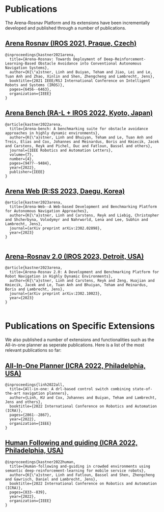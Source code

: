 # Publications
The Arena-Rosnav Platform and its extensions have been incrementally developed and published through a number of publications.
 
## [Arena Rosnav (IROS 2021, Praque, Czech)](https://ieeexplore.ieee.org/document/9636226/authors#authors)

```
@inproceedings{kastner2021arena,
  title={Arena-Rosnav: Towards Deployment of Deep-Reinforcement-Learning-Based Obstacle Avoidance into Conventional Autonomous Navigation Systems},
  author={K{\"a}stner, Linh and Buiyan, Teham and Jiao, Lei and Le, Tuan Anh and Zhao, Xinlin and Shen, Zhengcheng and Lambrecht, Jens},
  booktitle={2021 IEEE/RSJ International Conference on Intelligent Robots and Systems (IROS)},
  pages={6456--6463},
  organization={IEEE}
}
```

## [Arena Bench (RA-L + IROS 2022, Kyoto, Japan)](https://arxiv.org/abs/2206.05728)

```
@article{kastner2022arena,
  title={Arena-bench: A benchmarking suite for obstacle avoidance approaches in highly dynamic environments},
  author={K{\"a}stner, Linh and Bhuiyan, Teham and Le, Tuan Anh and Treis, Elias and Cox, Johannes and Meinardus, Boris and Kmiecik, Jacek and Carstens, Reyk and Pichel, Duc and Fatloun, Bassel and others},
  journal={IEEE Robotics and Automation Letters},
  volume={7},
  number={4},
  pages={9477--9484},
  year={2022},
  publisher={IEEE}
}

```
## [Arena Web (R:SS 2023, Daegu, Korea)](https://www.roboticsproceedings.org/rss19/p088.pdf)

```
@article{kastner2023arena,
  title={Arena-Web--A Web-based Development and Benchmarking Platform for Autonomous Navigation Approaches},
  author={K{\"a}stner, Linh and Carstens, Reyk and Liebig, Christopher and Shcherbyna, Volodymyr and Nahrworld, Lena and Lee, Subhin and Lambrecht, Jens},
  journal={arXiv preprint arXiv:2302.02898},
  year={2023}
}


```

## [Arena-Rosnav 2.0 (IROS 2023, Detroit, USA)](https://arxiv.org/abs/2302.10023)

```
@article{kastner2023arena,
  title={Arena-Rosnav 2.0: A Development and Benchmarking Platform for Robot Navigation in Highly Dynamic Environments},
  author={K{\"a}stner, Linh and Carstens, Reyk and Zeng, Huajian and Kmiecik, Jacek and Le, Tuan Anh and Bhuiyan, Teham and Meinardus, Boris and Lambrecht, Jens},
  journal={arXiv preprint arXiv:2302.10023},
  year={2023}
}


```

# Publications on Specific Extensions
We also published a number of extensions and functionalities such as the All-in-one planner as seperate publications. Here is a list of the most relevant publications so far:
## [All-In-One Planner (ICRA 2022, Philadelphia, USA)](https://arxiv.org/abs/2109.11636)

```
@inproceedings{linh2022all,
  title={All-in-one: A drl-based control switch combining state-of-the-art navigation planners},
  author={Linh, KU and Cox, Johannes and Buiyan, Teham and Lambrecht, Jens and others},
  booktitle={2022 International Conference on Robotics and Automation (ICRA)},
  pages={2861--2867},
  year={2022},
  organization={IEEE}
}

```

## [Human Following and guiding (ICRA 2022, Philadelphia, USA)](https://arxiv.org/pdf/2206.05771)

```
@inproceedings{kastner2022human,
  title={Human-following and-guiding in crowded environments using semantic deep-reinforcement-learning for mobile service robots},
  author={K{\"a}stner, Linh and Fatloun, Bassel and Shen, Zhengcheng and Gawrisch, Daniel and Lambrecht, Jens},
  booktitle={2022 International Conference on Robotics and Automation (ICRA)},
  pages={833--839},
  year={2022},
  organization={IEEE}
}


```

